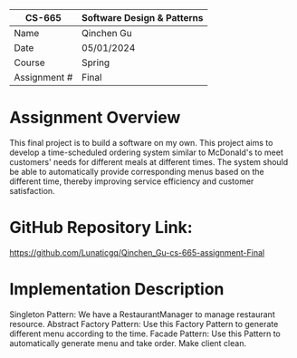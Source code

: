 
| CS-665       | Software Design & Patterns |
|--------------|----------------------------|
| Name         | Qinchen Gu                 |
| Date         | 05/01/2024                 |
| Course       | Spring                     |
| Assignment # | Final                      |

# Assignment Overview
This final project is to build a software on my own. This project aims to develop a time-scheduled ordering system similar to McDonald's to meet customers' needs for different meals at different times. The system should be able to automatically provide corresponding menus based on the different time, thereby improving service efficiency and customer satisfaction.

# GitHub Repository Link:
https://github.com/Lunaticgq/Qinchen_Gu-cs-665-assignment-Final

# Implementation Description 
Singleton Pattern: We have a RestaurantManager to manage restaurant resource.
Abstract Factory Pattern: Use this Factory Pattern to generate different menu according to the time.
Facade Pattern: Use this Pattern to automatically generate menu and take order. Make client clean.
